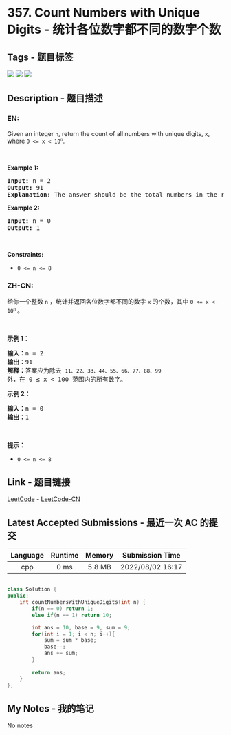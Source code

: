 
# 357. Count Numbers with Unique Digits - 统计各位数字都不同的数字个数

## Tags - 题目标签

 <img src="https://img.shields.io/badge/Math-数学-blue.svg">   <img src="https://img.shields.io/badge/Dynamic Programming-动态规划-blue.svg">   <img src="https://img.shields.io/badge/Backtracking-回溯-blue.svg">  


## Description - 题目描述

### EN:
<p>Given an integer <code>n</code>, return the count of all numbers with unique digits, <code>x</code>, where <code>0 &lt;= x &lt; 10<sup>n</sup></code>.</p>

<p>&nbsp;</p>
<p><strong class="example">Example 1:</strong></p>

<pre>
<strong>Input:</strong> n = 2
<strong>Output:</strong> 91
<strong>Explanation:</strong> The answer should be the total numbers in the range of 0 &le; x &lt; 100, excluding 11,22,33,44,55,66,77,88,99
</pre>

<p><strong class="example">Example 2:</strong></p>

<pre>
<strong>Input:</strong> n = 0
<strong>Output:</strong> 1
</pre>

<p>&nbsp;</p>
<p><strong>Constraints:</strong></p>

<ul>
	<li><code>0 &lt;= n &lt;= 8</code></li>
</ul>


### ZH-CN:
给你一个整数 <code>n</code> ，统计并返回各位数字都不同的数字 <code>x</code> 的个数，其中 <code>0 &lt;= x &lt; 10<sup>n</sup></code><sup>&nbsp;</sup>。
<div class="original__bRMd">
<div>
<p>&nbsp;</p>

<p><strong>示例 1：</strong></p>

<pre>
<strong>输入：</strong>n = 2
<strong>输出：</strong>91
<strong>解释：</strong>答案应为除去 <code>11、22、33、44、55、66、77、88、99 </code>外，在 0 ≤ x &lt; 100 范围内的所有数字。 
</pre>

<p><strong>示例 2：</strong></p>

<pre>
<strong>输入：</strong>n = 0
<strong>输出：</strong>1
</pre>
</div>
</div>

<p>&nbsp;</p>

<p><strong>提示：</strong></p>

<ul>
	<li><code>0 &lt;= n &lt;= 8</code></li>
</ul>



## Link - 题目链接

[LeetCode](https://leetcode.com/problems/count-numbers-with-unique-digits/description/)  -  [LeetCode-CN](https://leetcode.cn/problems/count-numbers-with-unique-digits/description/)
## Latest Accepted Submissions - 最近一次 AC 的提交


| Language | Runtime | Memory | Submission Time |
|:---:|:---:|:---:|:---:|
| cpp  | 0 ms | 5.8 MB | 2022/08/02 16:17 |

```cpp

class Solution {
public:
    int countNumbersWithUniqueDigits(int n) {
        if(n == 0) return 1;
        else if(n == 1) return 10;

        int ans = 10, base = 9, sum = 9;
        for(int i = 1; i < n; i++){
            sum = sum * base;
            base--;
            ans += sum;
        }
       
        return ans;
    }
};

```
## My Notes - 我的笔记


No notes

